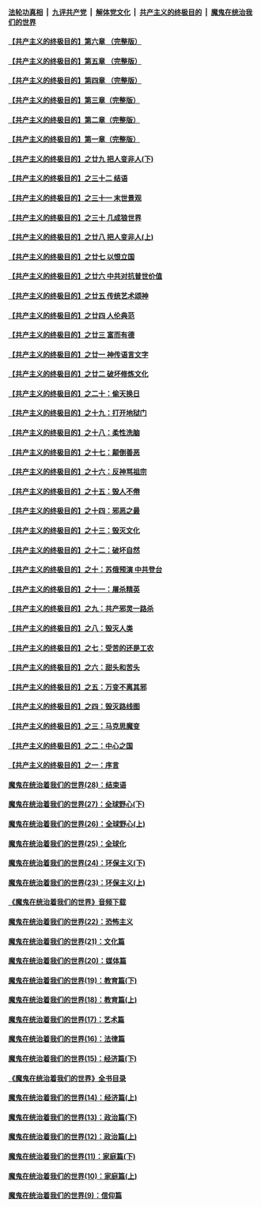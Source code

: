 ####  [法轮功真相](../../../../basic/blob/master/README.md?t=07061431) &nbsp;|&nbsp; [九评共产党](../../../../9ping.md/blob/master/README.md?t=07061431) &nbsp;|&nbsp; [解体党文化](../../../../jtdwh.md/blob/master/README.md?t=07061431)  &nbsp;|&nbsp; [共产主义的终极目的](../../../../gczydzjmd.md/blob/master/README.md?t=07061431) &nbsp;|&nbsp; [魔鬼在统治我们的世界](../../../../mgztzwmdsj.md/blob/master/README.md?t=07061431) 

#### [【共产主义的终极目的】第六章 （完整版）](../pages/nsc422/n11428913.md?t=07061431) 

#### [【共产主义的终极目的】第五章 （完整版）](../pages/nsc422/n11428912.md?t=07061431) 

#### [【共产主义的终极目的】第四章 （完整版）](../pages/nsc422/n11428907.md?t=07061431) 

#### [【共产主义的终极目的】第三章（完整版）](../pages/nsc422/n11428848.md?t=07061431) 

#### [【共产主义的终极目的】第二章（完整版）](../pages/nsc422/n11428831.md?t=07061431) 

#### [【共产主义的终极目的】第一章（完整版）](../pages/nsc422/n11417651.md?t=07061431) 

#### [【共产主义的终极目的】之廿九 把人变非人(下)](../pages/nsc422/n11344140.md?t=07061431) 

#### [【共产主义的终极目的】之三十二 结语](../pages/nsc422/n11360535.md?t=07061431) 

#### [【共产主义的终极目的】之三十一 末世景观](../pages/nsc422/n11351129.md?t=07061431) 

#### [【共产主义的终极目的】之三十 几成狼世界](../pages/nsc422/n11348280.md?t=07061431) 

#### [【共产主义的终极目的】之廿八 把人变非人(上)](../pages/nsc422/n11340492.md?t=07061431) 

#### [【共产主义的终极目的】之廿七 以恨立国](../pages/nsc422/n11336944.md?t=07061431) 

#### [【共产主义的终极目的】之廿六 中共对抗普世价值](../pages/nsc422/n11324785.md?t=07061431) 

#### [【共产主义的终极目的】之廿五 传统艺术颂神](../pages/nsc422/n11296396.md?t=07061431) 

#### [【共产主义的终极目的】之廿四 人伦典范](../pages/nsc422/n11296397.md?t=07061431) 

#### [【共产主义的终极目的】之廿三 富而有德](../pages/nsc422/n11283598.md?t=07061431) 

#### [【共产主义的终极目的】之廿一 神传语言文字](../pages/nsc422/n11263265.md?t=07061431) 

#### [【共产主义的终极目的】之廿二 破坏修炼文化](../pages/nsc422/n11245728.md?t=07061431) 

#### [【共产主义的终极目的】之二十：偷天换日](../pages/nsc422/n11238846.md?t=07061431) 

#### [【共产主义的终极目的】之十九：打开地狱门](../pages/nsc422/n11206376.md?t=07061431) 

#### [【共产主义的终极目的】之十八：柔性洗脑](../pages/nsc422/n11199994.md?t=07061431) 

#### [【共产主义的终极目的】之十七：颠倒善恶](../pages/nsc422/n11179782.md?t=07061431) 

#### [【共产主义的终极目的】之十六：反神骂祖宗](../pages/nsc422/n11166798.md?t=07061431) 

#### [【共产主义的终极目的】之十五：毁人不倦](../pages/nsc422/n11166792.md?t=07061431) 

#### [【共产主义的终极目的】之十四：邪恶之最](../pages/nsc422/n11150249.md?t=07061431) 

#### [【共产主义的终极目的】之十三：毁灭文化](../pages/nsc422/n11135227.md?t=07061431) 

#### [【共产主义的终极目的】之十二：破坏自然](../pages/nsc422/n11135214.md?t=07061431) 

#### [【共产主义的终极目的】之十：苏俄预演 中共登台](../pages/nsc422/n11118424.md?t=07061431) 

#### [【共产主义的终极目的】之十一：屠杀精英](../pages/nsc422/n11118442.md?t=07061431) 

#### [【共产主义的终极目的】之九：共产邪灵一路杀](../pages/nsc422/n11114139.md?t=07061431) 

#### [【共产主义的终极目的】之八：毁灭人类](../pages/nsc422/n11108503.md?t=07061431) 

#### [【共产主义的终极目的】之七：受苦的还是工农](../pages/nsc422/n11101809.md?t=07061431) 

#### [【共产主义的终极目的】之六：甜头和苦头](../pages/nsc422/n11096971.md?t=07061431) 

#### [【共产主义的终极目的】之五：万变不离其邪](../pages/nsc422/n11091285.md?t=07061431) 

#### [【共产主义的终极目的】之四：毁灭路线图](../pages/nsc422/n11086284.md?t=07061431) 

#### [【共产主义的终极目的】之三：马克思魔变](../pages/nsc422/n11061941.md?t=07061431) 

#### [【共产主义的终极目的】之二：中心之国](../pages/nsc422/n11047728.md?t=07061431) 

#### [【共产主义的终极目的】之一：序言](../pages/nsc422/n11086077.md?t=07061431) 

#### [魔鬼在统治着我们的世界(28)：结束语](../pages/nsc422/n10936246.md?t=07061431) 

#### [魔鬼在统治着我们的世界(27)：全球野心(下)](../pages/nsc422/n10928319.md?t=07061431) 

#### [魔鬼在统治着我们的世界(26)：全球野心(上)](../pages/nsc422/n10900318.md?t=07061431) 

#### [魔鬼在统治着我们的世界(25)：全球化](../pages/nsc422/n10788205.md?t=07061431) 

#### [魔鬼在统治着我们的世界(24)：环保主义(下)](../pages/nsc422/n10695307.md?t=07061431) 

#### [魔鬼在统治着我们的世界(23)：环保主义(上)](../pages/nsc422/n10688613.md?t=07061431) 

#### [《魔鬼在统治着我们的世界》音频下载](../pages/nsc422/n10635553.md?t=07061431) 

#### [魔鬼在统治着我们的世界(22)：恐怖主义](../pages/nsc422/n10614727.md?t=07061431) 

#### [魔鬼在统治着我们的世界(21)：文化篇](../pages/nsc422/n10597706.md?t=07061431) 

#### [魔鬼在统治着我们的世界(20)：媒体篇](../pages/nsc422/n10586579.md?t=07061431) 

#### [魔鬼在统治着我们的世界(19)：教育篇(下)](../pages/nsc422/n10564808.md?t=07061431) 

#### [魔鬼在统治着我们的世界(18)：教育篇(上)](../pages/nsc422/n10526970.md?t=07061431) 

#### [魔鬼在统治着我们的世界(17)：艺术篇](../pages/nsc422/n10499093.md?t=07061431) 

#### [魔鬼在统治着我们的世界(16)：法律篇](../pages/nsc422/n10485969.md?t=07061431) 

#### [魔鬼在统治着我们的世界(15)：经济篇(下)](../pages/nsc422/n10469975.md?t=07061431) 

#### [《魔鬼在统治着我们的世界》全书目录](../pages/nsc422/n10464261.md?t=07061431) 

#### [魔鬼在统治着我们的世界(14)：经济篇(上)](../pages/nsc422/n10457370.md?t=07061431) 

#### [魔鬼在统治着我们的世界(13)：政治篇(下)](../pages/nsc422/n10448270.md?t=07061431) 

#### [魔鬼在统治着我们的世界(12)：政治篇(上)](../pages/nsc422/n10444576.md?t=07061431) 

#### [魔鬼在统治着我们的世界(11)：家庭篇(下)](../pages/nsc422/n10440961.md?t=07061431) 

#### [魔鬼在统治着我们的世界(10)：家庭篇(上)](../pages/nsc422/n10435448.md?t=07061431) 

#### [魔鬼在统治着我们的世界(9)：信仰篇](../pages/nsc422/n10432159.md?t=07061431) 

